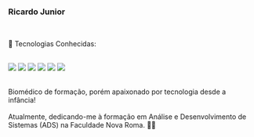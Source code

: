 ### **Ricardo Junior** 

<br/>

🚀 Tecnologias Conhecidas:
<div style="display: inline_block"> <br/>
<img src="https://img.shields.io/badge/HTML5-E34F26?style=for-the-badge&logo=html5&logoColor=white">
<img src="	https://img.shields.io/badge/CSS3-1572B6?style=for-the-badge&logo=css3&logoColor=white">
<img src="https://img.shields.io/badge/JavaScript-F7DF1E?style=for-the-badge&logo=javascript&logoColor=black">
<img src="https://img.shields.io/badge/Java-ED8B00?style=for-the-badge&logo=openjdk&logoColor=white">
<img src="https://img.shields.io/badge/PostgreSQL-316192?style=for-the-badge&logo=postgresql&logoColor=white">
<img src="https://img.shields.io/badge/Node.js-43853D?style=for-the-badge&logo=node.js&logoColor=white">

</div>
<br/>

 Biomédico de formação, porém apaixonado por tecnologia desde a infância! <br/><br/>
 Atualmente, dedicando-me à formação em Análise e Desenvolvimento de Sistemas (ADS) na Faculdade Nova Roma. 👨‍💻

